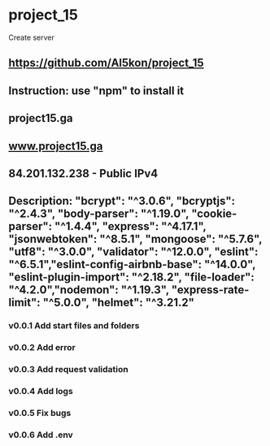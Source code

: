 # project_15
Create server
## https://github.com/Al5kon/project_15

## Instruction: use "npm" to install it

## project15.ga
## www.project15.ga
## 84.201.132.238 - Public IPv4

## Description: "bcrypt": "^3.0.6", "bcryptjs": "^2.4.3", "body-parser": "^1.19.0", "cookie-parser": "^1.4.4", "express": "^4.17.1", "jsonwebtoken": "^8.5.1", "mongoose": "^5.7.6", "utf8": "^3.0.0", "validator": "^12.0.0", "eslint": "^6.5.1","eslint-config-airbnb-base": "^14.0.0", "eslint-plugin-import": "^2.18.2", "file-loader": "^4.2.0","nodemon": "^1.19.3", "express-rate-limit": "^5.0.0", "helmet": "^3.21.2"
### v0.0.1 Add start files and folders
### v0.0.2 Add error
### v0.0.3 Add request validation
### v0.0.4 Add logs
### v0.0.5 Fix bugs
### v0.0.6 Add .env
